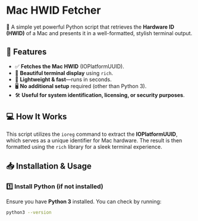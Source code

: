 # Mac HWID Fetcher

🚀 A simple yet powerful Python script that retrieves the **Hardware ID (HWID)** of a Mac and presents it in a well-formatted, stylish terminal output.

## 📌 Features
- ✅ **Fetches the Mac HWID** (IOPlatformUUID).
- 🎨 **Beautiful terminal display** using `rich`.
- 🔗 **Lightweight & fast**—runs in seconds.
- 🖥 **No additional setup** required (other than Python 3).
- 🛠 **Useful for system identification, licensing, or security purposes**.

## 💻 How It Works
This script utilizes the `ioreg` command to extract the **IOPlatformUUID**, which serves as a unique identifier for Mac hardware. The result is then formatted using the `rich` library for a sleek terminal experience.

## 📥 Installation & Usage

### 1️⃣ Install Python (if not installed)
Ensure you have **Python 3** installed. You can check by running:
```sh
python3 --version
